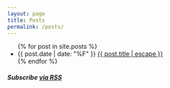 ```yaml
---
layout: page
title: Posts
permalink: /posts/
---
```


<ul class="list">
{% for post in site.posts %}
  <li>
    <span class="post-meta">{{ post.date | date: "%F" }}</span>
    <a class="post-link" href="{{ post.url | prepend: site.baseurl }}">{{ post.title | escape }}</a>
  </li>
{% endfor %}
</ul>

<h5>Subscribe <a href="{{ "/feed.xml" | prepend: site.baseurl }}">via RSS</a></h5>
